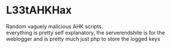 # L33tAHKHax
Random vaguely malicious AHK scripts.<br>
everything is pretty self explanatory, the serverendshite is for the weblogger and is pretty much just php to store the logged keys
